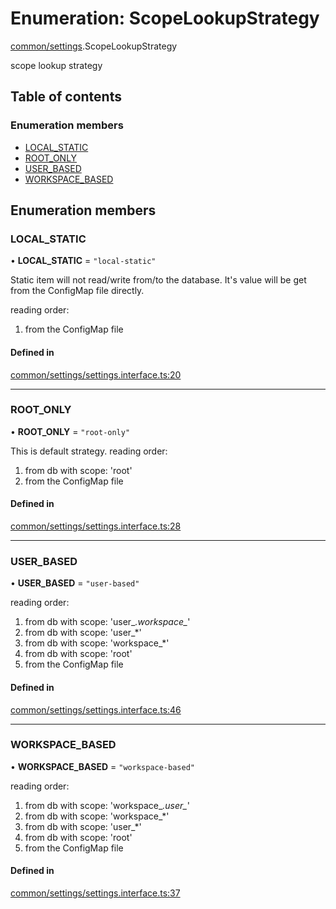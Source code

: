 # Enumeration: ScopeLookupStrategy

[common/settings](../modules/common_settings.md).ScopeLookupStrategy

scope lookup strategy

## Table of contents

### Enumeration members

- [LOCAL\_STATIC](common_settings.ScopeLookupStrategy.md#local_static)
- [ROOT\_ONLY](common_settings.ScopeLookupStrategy.md#root_only)
- [USER\_BASED](common_settings.ScopeLookupStrategy.md#user_based)
- [WORKSPACE\_BASED](common_settings.ScopeLookupStrategy.md#workspace_based)

## Enumeration members

### <a id="local_static" name="local_static"></a> LOCAL\_STATIC

• **LOCAL\_STATIC** = `"local-static"`

Static item will not read/write from/to the database.
It's value will be get from the ConfigMap file directly.

reading order:
1. from the ConfigMap file

#### Defined in

[common/settings/settings.interface.ts:20](https://github.com/brickdoc/brickdoc/blob/master/apps/server-api/src/common/settings/settings.interface.ts#L20)

___

### <a id="root_only" name="root_only"></a> ROOT\_ONLY

• **ROOT\_ONLY** = `"root-only"`

This is default strategy.
reading order:
1. from db with scope: 'root'
2. from the ConfigMap file

#### Defined in

[common/settings/settings.interface.ts:28](https://github.com/brickdoc/brickdoc/blob/master/apps/server-api/src/common/settings/settings.interface.ts#L28)

___

### <a id="user_based" name="user_based"></a> USER\_BASED

• **USER\_BASED** = `"user-based"`

reading order:
1. from db with scope: 'user_*.workspace_*'
2. from db with scope: 'user_*'
3. from db with scope: 'workspace_*'
4. from db with scope: 'root'
5. from the ConfigMap file

#### Defined in

[common/settings/settings.interface.ts:46](https://github.com/brickdoc/brickdoc/blob/master/apps/server-api/src/common/settings/settings.interface.ts#L46)

___

### <a id="workspace_based" name="workspace_based"></a> WORKSPACE\_BASED

• **WORKSPACE\_BASED** = `"workspace-based"`

reading order:
1. from db with scope: 'workspace_*.user_*'
2. from db with scope: 'workspace_*'
3. from db with scope: 'user_*'
4. from db with scope: 'root'
5. from the ConfigMap file

#### Defined in

[common/settings/settings.interface.ts:37](https://github.com/brickdoc/brickdoc/blob/master/apps/server-api/src/common/settings/settings.interface.ts#L37)
